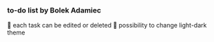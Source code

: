 ### to-do list by Bolek Adamiec

:memo: each task can be edited or deleted
:high_brightness: possibility to change light-dark theme
